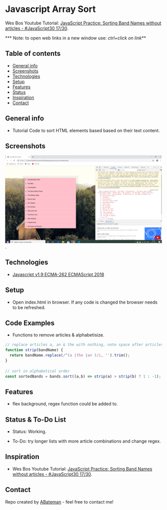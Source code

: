 # Javascript Array Sort

Wes Bos Youtube Tutorial: [JavaScript Practice: Sorting Band Names without articles - #JavaScript30 17/30](https://www.youtube.com/watch?v=PEEo-2mRQ7A&list=PLu8EoSxDXHP6CGK4YVJhL_VWetA865GOH&index=17).


*** Note: to open web links in a new window use: _ctrl+click on link_**

## Table of contents

* [General info](#general-info)
* [Screenshots](#screenshots)
* [Technologies](#technologies)
* [Setup](#setup)
* [Features](#features)
* [Status](#status)
* [Inspiration](#inspiration)
* [Contact](#contact)

## General info

* Tutorial Code to sort HTML elements based based on their text content.

## Screenshots

![Example screenshot](./img/bands.png).

## Technologies

* [Javascript v1.9 ECMA-262 ECMAScript 2018](http://www.ecma-international.org/publications/standards/Ecma-262.htm)

## Setup

* Open index.html in browser. If any code is changed the browser needs to be refreshed.

## Code Examples

* Functions to remove articles & alphabetisize.

```javascript
// replace articles a, an & the with nothing, note space after articles in regex expression
function strip(bandName) {
  return bandName.replace(/^(a |the |an )/i, '').trim();
}

// sort in alphabetical order 
const sortedBands = bands.sort((a,b) => strip(a) > strip(b) ? 1 : -1); 
```

## Features

*  flex background, regex function could be added to.

## Status & To-Do List

* Status: Working.

* To-Do: try longer lists with more article combinations and change regex.

## Inspiration

* Wes Bos Youtube Tutorial: [JavaScript Practice: Sorting Band Names without articles - #JavaScript30 17/30](https://www.youtube.com/watch?v=PEEo-2mRQ7A&list=PLu8EoSxDXHP6CGK4YVJhL_VWetA865GOH&index=17).

## Contact

Repo created by [ABateman](https://www.andrewbateman.org) - feel free to contact me!
